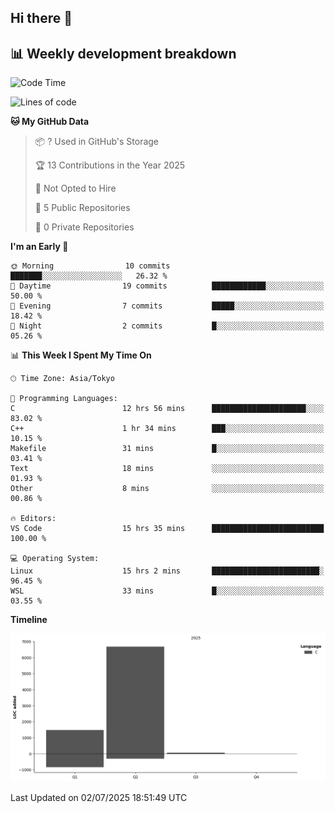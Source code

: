 ## Hi there 👋

<!--
**mandakore/mandakore** is a ✨ _special_ ✨ repository because its `README.md` (this file) appears on your GitHub profile.

Here are some ideas to get you started:

- 🔭 I’m currently working on ...
- 🌱 I’m currently learning ...
- 👯 I’m looking to collaborate on ...
- 🤔 I’m looking for help with ...
- 💬 Ask me about ...
- 📫 How to reach me: ...
- 😄 Pronouns: ...
- ⚡ Fun fact: ...
-->

## 📊 Weekly development breakdown

<!--START_SECTION:waka-->
![Code Time](http://img.shields.io/badge/Code%20Time-64%20hrs%2016%20mins-blue)

![Lines of code](https://img.shields.io/badge/From%20Hello%20World%20I%27ve%20Written-8.2%20thousand%20lines%20of%20code-blue)

**🐱 My GitHub Data** 

> 📦 ? Used in GitHub's Storage 
 > 
> 🏆 13 Contributions in the Year 2025
 > 
> 🚫 Not Opted to Hire
 > 
> 📜 5 Public Repositories 
 > 
> 🔑 0 Private Repositories 
 > 
**I'm an Early 🐤** 

```text
🌞 Morning                10 commits          ███████░░░░░░░░░░░░░░░░░░   26.32 % 
🌆 Daytime                19 commits          ████████████░░░░░░░░░░░░░   50.00 % 
🌃 Evening                7 commits           █████░░░░░░░░░░░░░░░░░░░░   18.42 % 
🌙 Night                  2 commits           █░░░░░░░░░░░░░░░░░░░░░░░░   05.26 % 
```


📊 **This Week I Spent My Time On** 

```text
🕑︎ Time Zone: Asia/Tokyo

💬 Programming Languages: 
C                        12 hrs 56 mins      █████████████████████░░░░   83.02 % 
C++                      1 hr 34 mins        ███░░░░░░░░░░░░░░░░░░░░░░   10.15 % 
Makefile                 31 mins             █░░░░░░░░░░░░░░░░░░░░░░░░   03.41 % 
Text                     18 mins             ░░░░░░░░░░░░░░░░░░░░░░░░░   01.93 % 
Other                    8 mins              ░░░░░░░░░░░░░░░░░░░░░░░░░   00.86 % 

🔥 Editors: 
VS Code                  15 hrs 35 mins      █████████████████████████   100.00 % 

💻 Operating System: 
Linux                    15 hrs 2 mins       ████████████████████████░   96.45 % 
WSL                      33 mins             █░░░░░░░░░░░░░░░░░░░░░░░░   03.55 % 
```

**Timeline**

![Lines of Code chart](https://raw.githubusercontent.com/mandakore/mandakore/main/assets/bar_graph.png)


 Last Updated on 02/07/2025 18:51:49 UTC
<!--END_SECTION:waka-->

